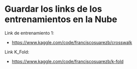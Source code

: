 # Guardar los links de los entrenamientos en la Nube

Link de entrenamiento 1:
- https://www.kaggle.com/code/franciscosuarezb/crosswalk


Link K_Fold:

- https://www.kaggle.com/code/franciscosuarezb/k-fold
